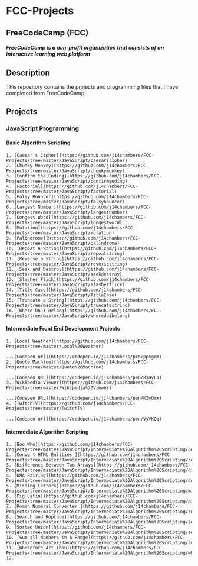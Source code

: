 # FCC-Projects
## FreeCodeCamp (FCC)
##### FreeCodeCamp is a non-profit organization that consists of an interactive learning web platform

## Description
This repository contains the projects and programming files that I have completed from FreeCodeCamp.

## Projects

### JavaScript Programming


#### Basic Algorithm Scripting
    1. [Caesar's Cipher](https://github.com/j14chambers/FCC-Projects/tree/master/JavaScript/caesarscipher)
    2. [Chunky Monkey](https://github.com/j14chambers/FCC-Projects/tree/master/JavaScript/chunkymonkey)
    3. [Confirm the Ending](https://github.com/j14chambers/FCC-Projects/tree/master/JavaScript/confirmending)
    4. [Factorial](https://github.com/j14chambers/FCC-Projects/tree/master/JavaScript/factorial)
    5. [Falsy Bouncer](https://github.com/j14chambers/FCC-Projects/tree/master/JavaScript/falsybouncer)
    6. [Largest Number](https://github.com/j14chambers/FCC-Projects/tree/master/JavaScript/largestnumber)
    7. [Longest Word](https://github.com/j14chambers/FCC-Projects/tree/master/JavaScript/longestword)
    8. [Mutation](https://github.com/j14chambers/FCC-Projects/tree/master/JavaScript/mutation)
    9. [Palindrome](https://github.com/j14chambers/FCC-Projects/tree/master/JavaScript/palindrome)
    10. [Repeat a String](https://github.com/j14chambers/FCC-Projects/tree/master/JavaScript/repeatstring)
    11. [Reverse a String](https://github.com/j14chambers/FCC-Projects/tree/master/JavaScript/reversestring)
    12. [Seek and Destroy](https://github.com/j14chambers/FCC-Projects/tree/master/JavaScript/seekdestroy)
    13. [Slasher Flick](https://github.com/j14chambers/FCC-Projects/tree/master/JavaScript/slasherflick)
    14. [Title Case](https://github.com/j14chambers/FCC-Projects/tree/master/JavaScript/TitleCase)
    15. [Truncate a String](https://github.com/j14chambers/FCC-Projects/tree/master/JavaScript/truncatestring)
    16. [Where Do I Belong](https://github.com/j14chambers/FCC-Projects/tree/master/JavaScript/wheredoibelong)

#### Intermediate Front End Development Projects
    1. [Local Weather](https://github.com/j14chambers/FCC-Projects/tree/master/Local%20Weather)
    
    ...[Codepen url](https://codepen.io/j14chambers/pen/ppegqm)
    2. [Quote Machine](https://github.com/j14chambers/FCC-Projects/tree/master/Quote%20Machine)
    
    ...[Codepen URL](https://codepen.io/j14chambers/pen/RxavLa)
    3. [Wikipedia Viewer](https://github.com/j14chambers/FCC-Projects/tree/master/Wikipedia%20Viewer)
    
    ...[Codepen URL](https://codepen.io/j14chambers/pen/KZvQmx)
    4. [TwitchTV](https://github.com/j14chambers/FCC-Projects/tree/master/TwitchTV)
    
    ...[Codepen url](https://codepen.io/j14chambers/pen/VyVKQq)

#### Intermediate Algorithm Scripting
    1. [Boo Who](https://github.com/j14chambers/FCC-Projects/tree/master/JavaScript/Intermediate%20Algorithm%20Scripting/boowho)
    2. [Convert HTML Entities ](https://github.com/j14chambers/FCC-Projects/tree/master/JavaScript/Intermediate%20Algorithm%20Scripting/converthtmlentities)
    3. [Difference Between Two Arrays](https://github.com/j14chambers/FCC-Projects/tree/master/JavaScript/Intermediate%20Algorithm%20Scripting/difftwoarrays)
    4. [DNA Pairing](https://github.com/j14chambers/FCC-Projects/tree/master/JavaScript/Intermediate%20Algorithm%20Scripting/dnapairing)
    5. [Missing Letters](https://github.com/j14chambers/FCC-Projects/tree/master/JavaScript/Intermediate%20Algorithm%20Scripting/missingletters)
    6. [Pig Latin](https://github.com/j14chambers/FCC-Projects/tree/master/JavaScript/Intermediate%20Algorithm%20Scripting/piglatin)
    7. [Roman Numeral Converter ](https://github.com/j14chambers/FCC-Projects/tree/master/JavaScript/Intermediate%20Algorithm%20Scripting/romannumerialconverter)
    8. [Search and Replace](https://github.com/j14chambers/FCC-Projects/tree/master/JavaScript/Intermediate%20Algorithm%20Scripting/searchandreplace)
    9. [Sorted Union](https://github.com/j14chambers/FCC-Projects/tree/master/JavaScript/Intermediate%20Algorithm%20Scripting/sortedunion)
    10. [Sum all Numbers in A Range](https://github.com/j14chambers/FCC-Projects/tree/master/JavaScript/Intermediate%20Algorithm%20Scripting/sumallnumbersinrange)
    11. [Wherefore Art Thou](https://github.com/j14chambers/FCC-Projects/tree/master/JavaScript/Intermediate%20Algorithm%20Scripting/whereforeartthou)
    12.
